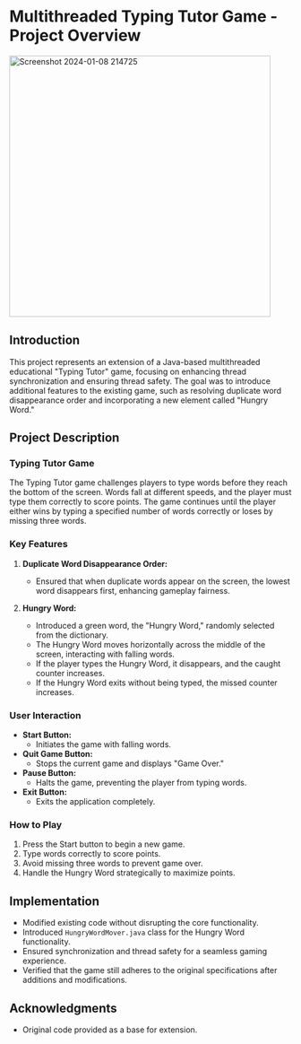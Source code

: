 # Multithreaded Typing Tutor Game - Project Overview

<img width="466" alt="Screenshot 2024-01-08 214725" src="https://github.com/Athi-sirmatt/Concurrency-Multithreading-Typing-Game/assets/93771863/9617aa6d-9e57-477f-9356-c66ad7f38d32">


## Introduction

This project represents an extension of a Java-based multithreaded educational "Typing Tutor" game, focusing on enhancing thread synchronization and ensuring thread safety. The goal was to introduce additional features to the existing game, such as resolving duplicate word disappearance order and incorporating a new element called "Hungry Word."

## Project Description

### Typing Tutor Game

The Typing Tutor game challenges players to type words before they reach the bottom of the screen. Words fall at different speeds, and the player must type them correctly to score points. The game continues until the player either wins by typing a specified number of words correctly or loses by missing three words.

### Key Features

1. **Duplicate Word Disappearance Order:**
   - Ensured that when duplicate words appear on the screen, the lowest word disappears first, enhancing gameplay fairness.

2. **Hungry Word:**
   - Introduced a green word, the "Hungry Word," randomly selected from the dictionary.
   - The Hungry Word moves horizontally across the middle of the screen, interacting with falling words.
   - If the player types the Hungry Word, it disappears, and the caught counter increases.
   - If the Hungry Word exits without being typed, the missed counter increases.

### User Interaction

- **Start Button:**
  - Initiates the game with falling words.
- **Quit Game Button:**
  - Stops the current game and displays "Game Over."
- **Pause Button:**
  - Halts the game, preventing the player from typing words.
- **Exit Button:**
  - Exits the application completely.

### How to Play

1. Press the Start button to begin a new game.
2. Type words correctly to score points.
3. Avoid missing three words to prevent game over.
4. Handle the Hungry Word strategically to maximize points.

## Implementation

- Modified existing code without disrupting the core functionality.
- Introduced `HungryWordMover.java` class for the Hungry Word functionality.
- Ensured synchronization and thread safety for a seamless gaming experience.
- Verified that the game still adheres to the original specifications after additions and modifications.

## Acknowledgments

- Original code provided as a base for extension.

